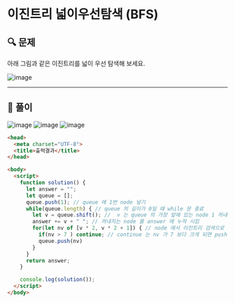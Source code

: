 # 이진트리 넓이우선탐색 (BFS)

##  🔍 문제 

아래 그림과 같은 이진트리를 넓이 우선 탐색해 보세요.

![image](https://user-images.githubusercontent.com/28912774/124864876-a220b980-dff4-11eb-82ea-2f652c535840.png)




----

##  📌 풀이

![image](https://user-images.githubusercontent.com/28912774/124868929-7c4ae300-dffb-11eb-9ff8-46dcca992f0b.png)
![image](https://user-images.githubusercontent.com/28912774/124868938-7ead3d00-dffb-11eb-9e2e-ba4d47eacf71.png)
![image](https://user-images.githubusercontent.com/28912774/124868949-810f9700-dffb-11eb-90e8-427ba99c968b.png)


```html
<head>
  <meta charset="UTF-8">
  <title>출력결과</title>
</head>

<body>
  <script>
    function solution() {
      let answer = "";
      let queue = [];
      queue.push(1); // queue 에 1번 node 넣기
      while(queue.length) { // queue 의 길이가 0일 때 while 문 종료
        let v = queue.shift(); //  v 는 queue 의 가장 앞에 있는 node 1 꺼내는것 
        answer += v + " "; // 꺼내지는 node 를 answer 에 누적 시킴
        for(let nv of [v * 2, v * 2 + 1]) { // node 에서 이진트리 검색으로 시작
          if(nv > 7 ) continue; // continue 는 nv 가 7 보다 크게 되면 push 안하고 for loop 돈다는 것임
          queue.push(nv)
        } 
      }
      return answer;
    }

    console.log(solution());
  </script>
</body>

```
